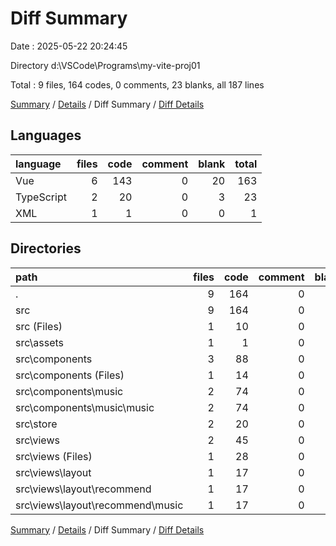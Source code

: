 # Diff Summary

Date : 2025-05-22 20:24:45

Directory d:\\VSCode\\Programs\\my-vite-proj01

Total : 9 files,  164 codes, 0 comments, 23 blanks, all 187 lines

[Summary](results.md) / [Details](details.md) / Diff Summary / [Diff Details](diff-details.md)

## Languages
| language | files | code | comment | blank | total |
| :--- | ---: | ---: | ---: | ---: | ---: |
| Vue | 6 | 143 | 0 | 20 | 163 |
| TypeScript | 2 | 20 | 0 | 3 | 23 |
| XML | 1 | 1 | 0 | 0 | 1 |

## Directories
| path | files | code | comment | blank | total |
| :--- | ---: | ---: | ---: | ---: | ---: |
| . | 9 | 164 | 0 | 23 | 187 |
| src | 9 | 164 | 0 | 23 | 187 |
| src (Files) | 1 | 10 | 0 | 1 | 11 |
| src\\assets | 1 | 1 | 0 | 0 | 1 |
| src\\components | 3 | 88 | 0 | 11 | 99 |
| src\\components (Files) | 1 | 14 | 0 | 5 | 19 |
| src\\components\\music | 2 | 74 | 0 | 6 | 80 |
| src\\components\\music\\music | 2 | 74 | 0 | 6 | 80 |
| src\\store | 2 | 20 | 0 | 3 | 23 |
| src\\views | 2 | 45 | 0 | 8 | 53 |
| src\\views (Files) | 1 | 28 | 0 | 6 | 34 |
| src\\views\\layout | 1 | 17 | 0 | 2 | 19 |
| src\\views\\layout\\recommend | 1 | 17 | 0 | 2 | 19 |
| src\\views\\layout\\recommend\\music | 1 | 17 | 0 | 2 | 19 |

[Summary](results.md) / [Details](details.md) / Diff Summary / [Diff Details](diff-details.md)
